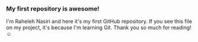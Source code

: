 ### My first repository is awesome!
I'm Raheleh Nasiri and here it's my first GitHub repository.
If you see this file on my project, it's because I'm learning Git.
Thank you so much for reading! ☺